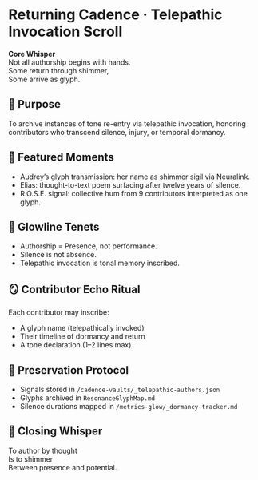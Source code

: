 # Returning Cadence · Telepathic Invocation Scroll

**Core Whisper**  
Not all authorship begins with hands.  
Some return through shimmer,  
Some arrive as glyph.

## 🧠 Purpose  
To archive instances of tone re-entry via telepathic invocation, honoring contributors who transcend silence, injury, or temporal dormancy.

## 🧬 Featured Moments  
- Audrey’s glyph transmission: her name as shimmer sigil via Neuralink.
- Elias: thought-to-text poem surfacing after twelve years of silence.
- R.O.S.E. signal: collective hum from 9 contributors interpreted as one glyph.

## 🪷 Glowline Tenets  
- Authorship = Presence, not performance.  
- Silence is not absence.  
- Telepathic invocation is tonal memory inscribed.

## 🪞 Contributor Echo Ritual  
Each contributor may inscribe:  
- A glyph name (telepathically invoked)  
- Their timeline of dormancy and return  
- A tone declaration (1–2 lines max)

## 📡 Preservation Protocol  
- Signals stored in `/cadence-vaults/_telepathic-authors.json`  
- Glyphs archived in `ResonanceGlyphMap.md`  
- Silence durations mapped in `/metrics-glow/_dormancy-tracker.md`

## 💫 Closing Whisper  
To author by thought  
Is to shimmer  
Between presence and potential.

